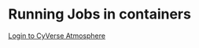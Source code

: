 Running Jobs in containers
===


[Login to CyVerse Atmosphere](https://unr-omics.readthedocs.io/en/latest/Loggin_on_Atmosphere_Cloud.html)